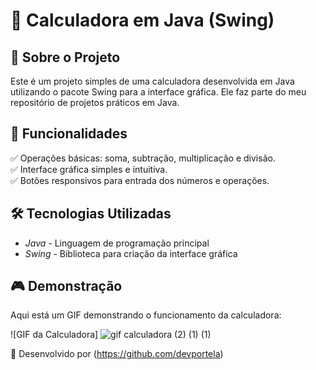 #  🔢 Calculadora em Java (Swing)

## 📌 Sobre o Projeto
Este é um projeto simples de uma calculadora desenvolvida em Java utilizando o pacote Swing para a interface gráfica. Ele faz parte do meu repositório de projetos práticos em Java.

## 🚀 Funcionalidades
✅ Operações básicas: soma, subtração, multiplicação e divisão.  
✅ Interface gráfica simples e intuitiva.  
✅ Botões responsivos para entrada dos números e operações.

## 🛠 Tecnologias Utilizadas
- *Java* - Linguagem de programação principal
- *Swing* - Biblioteca para criação da interface gráfica

## 🎮 Demonstração

Aqui está um GIF demonstrando o funcionamento da calculadora:

![GIF da Calculadora]
![gif calculadora (2) (1) (1)](https://github.com/user-attachments/assets/0c536f61-f64a-41b2-be16-0629b462bb12)



📌 Desenvolvido por (https://github.com/devportela)
